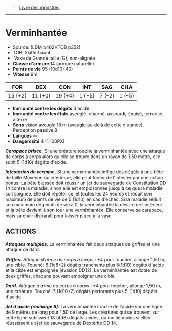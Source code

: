 ﻿> [Livre des monstres](tome_of_beasts_old.md)

---

# Verminhantée

- Source: (LDM p402)(TOB p352)
- TOB: Skitterhaunt
-  Vase de Grande taille (G), non-alignée
- **Classe d'armure** 14 (armure naturelle)
- **Points de vie** 95 (10d10+40)
- **Vitesse** 9m

|FOR|DEX|CON|INT|SAG|CHA|
|---|---|---|---|---|---|
|15 (+2)|11 (+0)|19 (+4)|1 (−5)|7 (–2)|1 (–5)|

- **Immunité contre les dégâts** d'acide
- **Immunité contre les états** aveuglé, charmé, assourdi, épuisé, terrorisé, à terre
- **Sens** vision aveugle 18 m (aveugle au-delà de cette distance), Perception passive 8
- **Langues** —
- **Dangerosité** 4 (1 100PX)

**_Carapace brisée._** Si une créature touche la verminhantée avec une attaque de corps à corps alors qu'elle se trouve dans un rayon de 1,50 mètre, elle subit 5 (1d10) dégâts d'acide.

**_Infestation de vermine._** Si une verminhantée inflige des dégâts à une bête de taille Moyenne ou inférieure, elle peut tenter de l'infester par une action bonus. La bête blessée doit réussir un jet de sauvegarde de Constitution DD 14 contre la maladie, sinon elle est empoisonnée jusqu'à ce que la maladie soit soignée. Elle doit répéter ce jet toutes les 24 heures et réduit son maximum de points de vie de 5 (1d10) en cas d'échec. Si la maladie réduit son maximum de points de vie à 0, la verminhantée la dévore de l'intérieur et la bête devient à son tour une verminhantée. Elle conserve sa carapace, mais sa chair disparaît pour laisser place à la vase.

## ACTIONS

**_Attaques multiples._** La verminhantée fait deux attaques de griffes et une attaque de dard.

**_Griffes._** _Attaque d'arme au corps à corps :_ +4 pour toucher, allonge 1,50 m, une cible. Touché: 6 (1d8+2) dégâts tranchants plus 5(1d10) dégâts d'acide et la cible est empoignée (évasion DD12). La verminhantée est dotée de deux griffes, chacune pouvant empoigner une cible.

**_Dard._** _Attaque d'arme au corps à corps :_ +4 pour toucher, allonge 1,50 m, une créature. Touché: 7 (1d10+2) dégâts perforants plus 5 (1d10) dégâts d'acide.

**_Jet d'acide (recharge 6)._** La verminhantée crache de l'acide sur une ligne de 9 mètres de long pour 1,50 de large. Les créatures qui se trouvent sur cette ligne subissent 18 (4d8) dégâts acides, ou moitié moins si elles réussissent un jet de sauvegarde de Dextérité DD 14.

